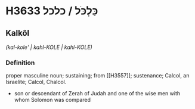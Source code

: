 # H3633 כַּלְכֹּל / כלכל

## Kalkôl

_(kal-kole' | kahl-KOLE | kahl-KOLE)_

### Definition

proper masculine noun; sustaining; from [[H3557]]; sustenance; Calcol, an Israelite; Calcol, Chalcol.

- son or descendant of Zerah of Judah and one of the wise men with whom Solomon was compared
